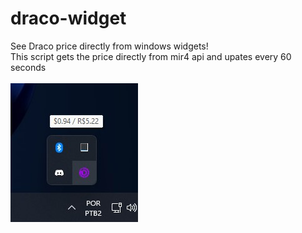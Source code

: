 # draco-widget
See Draco price directly from windows widgets!<br/>
This script gets the price directly from mir4 api and upates every 60 seconds<br/><br/>
![alt text](https://github.com/GabrielVitorGL/draco-widget/blob/main/demophoto.jpg)
